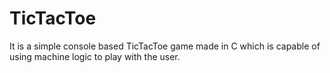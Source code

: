 # TicTacToe
It is a simple console based TicTacToe game made in C which is capable of using machine logic to play with the user. 
